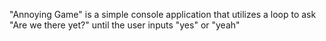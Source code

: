 "Annoying Game" is a simple console application that utilizes a loop to ask "Are we there yet?" 
until the user inputs "yes" or "yeah"
